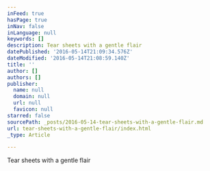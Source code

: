 ```yaml
---
inFeed: true
hasPage: true
inNav: false
inLanguage: null
keywords: []
description: Tear sheets with a gentle flair
datePublished: '2016-05-14T21:09:34.576Z'
dateModified: '2016-05-14T21:08:59.140Z'
title: ''
author: []
authors: []
publisher:
  name: null
  domain: null
  url: null
  favicon: null
starred: false
sourcePath: _posts/2016-05-14-tear-sheets-with-a-gentle-flair.md
url: tear-sheets-with-a-gentle-flair/index.html
_type: Article

---
```

Tear sheets with a gentle flair
